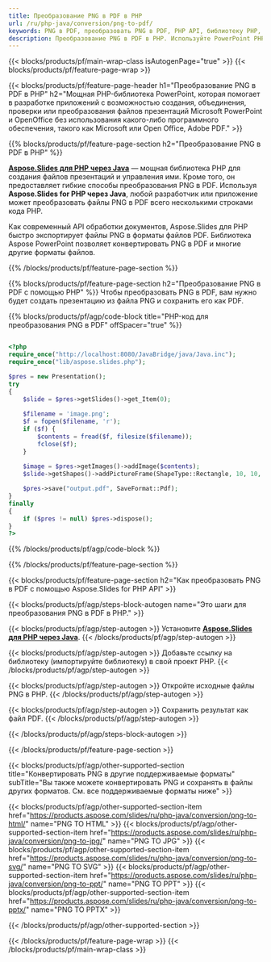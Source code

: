 ```yaml
---
title: Преобразование PNG в PDF в PHP
url: /ru/php-java/conversion/png-to-pdf/
keywords: PNG в PDF, преобразовать PNG в PDF, PHP API, библиотеку PHP, PNG, PDF
description: Преобразование PNG в PDF в PHP. Используйте PowerPoint PHP API для преобразования файлов PNG в PDF
---
```


{{< blocks/products/pf/main-wrap-class isAutogenPage="true" >}}
{{< blocks/products/pf/feature-page-wrap >}}

{{< blocks/products/pf/feature-page-header h1="Преобразование PNG в PDF в PHP" h2="Мощная PHP-библиотека PowerPoint, которая помогает в разработке приложений с возможностью создания, объединения, проверки или преобразования файлов презентаций Microsoft PowerPoint и OpenOffice без использования какого-либо программного обеспечения, такого как Microsoft или Open Office, Adobe PDF." >}}

{{% blocks/products/pf/feature-page-section h2="Преобразование PNG в PDF в PHP" %}}

[**Aspose.Slides для PHP через Java**](https://products.aspose.com/slides/ru/php-java/) — мощная библиотека PHP для создания файлов презентаций и управления ими. Кроме того, он предоставляет гибкие способы преобразования PNG в PDF. Используя **Aspose.Slides for PHP через Java**, любой разработчик или приложение может преобразовать файлы PNG в PDF всего несколькими строками кода PHP.

Как современный API обработки документов, Aspose.Slides для PHP быстро экспортирует файлы PNG в форматы файлов PDF. Библиотека Aspose PowerPoint позволяет конвертировать PNG в PDF и многие другие форматы файлов.

{{% /blocks/products/pf/feature-page-section %}}

{{% blocks/products/pf/feature-page-section  h2="Преобразование PNG в PDF с помощью PHP" %}}
Чтобы преобразовать PNG в PDF, вам нужно будет создать презентацию из файла PNG и сохранить его как PDF.

{{% blocks/products/pf/agp/code-block title="PHP-код для преобразования PNG в PDF" offSpacer="true" %}}

```php

<?php
require_once("http://localhost:8080/JavaBridge/java/Java.inc");
require_once("lib/aspose.slides.php");

$pres = new Presentation();
try
{
    $slide = $pres->getSlides()->get_Item(0);
    
    $filename = 'image.png';
    $f = fopen($filename, 'r');
    if ($f) {
        $contents = fread($f, filesize($filename));
        fclose($f);
    }
    
    $image = $pres->getImages()->addImage($contents);
    $slide->getShapes()->addPictureFrame(ShapeType::Rectangle, 10, 10, 100, 100, $image);

    $pres->save("output.pdf", SaveFormat::Pdf);
}
finally
{
    if ($pres != null) $pres->dispose();
}
?>
```


{{% /blocks/products/pf/agp/code-block %}}

{{% /blocks/products/pf/feature-page-section %}}

{{< blocks/products/pf/feature-page-section  h2="Как преобразовать PNG в PDF с помощью Aspose.Slides for PHP API" >}}

{{< blocks/products/pf/agp/steps-block-autogen name="Это шаги для преобразования PNG в PDF в PHP." >}}

{{< blocks/products/pf/agp/step-autogen >}}
Установите [**Aspose.Slides для PHP через Java**](https://products.aspose.com/slides/ru/php-java/).
{{< /blocks/products/pf/agp/step-autogen >}}

{{< blocks/products/pf/agp/step-autogen >}}
Добавьте ссылку на библиотеку (импортируйте библиотеку) в свой проект PHP.
{{< /blocks/products/pf/agp/step-autogen >}}

{{< blocks/products/pf/agp/step-autogen >}}
Откройте исходные файлы PNG в PHP.
{{< /blocks/products/pf/agp/step-autogen >}}

{{< blocks/products/pf/agp/step-autogen >}}
Сохранить результат как файл PDF.
{{< /blocks/products/pf/agp/step-autogen >}}

{{< /blocks/products/pf/agp/steps-block-autogen >}}

{{< /blocks/products/pf/feature-page-section >}}

{{< blocks/products/pf/agp/other-supported-section title="Конвертировать PNG в другие поддерживаемые форматы" subTitle="Вы также можете конвертировать PNG и сохранять в файлы других форматов. См. все поддерживаемые форматы ниже" >}}

{{< blocks/products/pf/agp/other-supported-section-item href="https://products.aspose.com/slides/ru/php-java/conversion/png-to-html/" name="PNG TO HTML" >}}
{{< blocks/products/pf/agp/other-supported-section-item href="https://products.aspose.com/slides/ru/php-java/conversion/png-to-jpg/" name="PNG TO JPG" >}}
{{< blocks/products/pf/agp/other-supported-section-item href="https://products.aspose.com/slides/ru/php-java/conversion/png-to-svg/" name="PNG TO SVG" >}}
{{< blocks/products/pf/agp/other-supported-section-item href="https://products.aspose.com/slides/ru/php-java/conversion/png-to-ppt/" name="PNG TO PPT" >}}
{{< blocks/products/pf/agp/other-supported-section-item href="https://products.aspose.com/slides/ru/php-java/conversion/png-to-pptx/" name="PNG TO PPTX" >}}


{{< /blocks/products/pf/agp/other-supported-section >}}

{{< /blocks/products/pf/feature-page-wrap >}}
{{< /blocks/products/pf/main-wrap-class >}}